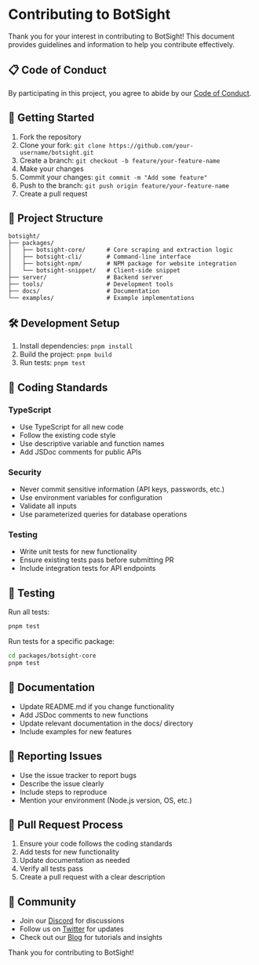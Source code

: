 # Contributing to BotSight

Thank you for your interest in contributing to BotSight! This document provides guidelines and information to help you contribute effectively.

## 📋 Code of Conduct

By participating in this project, you agree to abide by our [Code of Conduct](CODE_OF_CONDUCT.md).

## 🚀 Getting Started

1. Fork the repository
2. Clone your fork: `git clone https://github.com/your-username/botsight.git`
3. Create a branch: `git checkout -b feature/your-feature-name`
4. Make your changes
5. Commit your changes: `git commit -m "Add some feature"`
6. Push to the branch: `git push origin feature/your-feature-name`
7. Create a pull request

## 📁 Project Structure

```
botsight/
├── packages/
│   ├── botsight-core/      # Core scraping and extraction logic
│   ├── botsight-cli/       # Command-line interface
│   ├── botsight-npm/       # NPM package for website integration
│   └── botsight-snippet/   # Client-side snippet
├── server/                 # Backend server
├── tools/                  # Development tools
├── docs/                   # Documentation
└── examples/               # Example implementations
```

## 🛠️ Development Setup

1. Install dependencies: `pnpm install`
2. Build the project: `pnpm build`
3. Run tests: `pnpm test`

## 📝 Coding Standards

### TypeScript
- Use TypeScript for all new code
- Follow the existing code style
- Use descriptive variable and function names
- Add JSDoc comments for public APIs

### Security
- Never commit sensitive information (API keys, passwords, etc.)
- Use environment variables for configuration
- Validate all inputs
- Use parameterized queries for database operations

### Testing
- Write unit tests for new functionality
- Ensure existing tests pass before submitting PR
- Include integration tests for API endpoints

## 🧪 Testing

Run all tests:
```bash
pnpm test
```

Run tests for a specific package:
```bash
cd packages/botsight-core
pnpm test
```

## 📖 Documentation

- Update README.md if you change functionality
- Add JSDoc comments to new functions
- Update relevant documentation in the docs/ directory
- Include examples for new features

## 🐛 Reporting Issues

- Use the issue tracker to report bugs
- Describe the issue clearly
- Include steps to reproduce
- Mention your environment (Node.js version, OS, etc.)

## 🎉 Pull Request Process

1. Ensure your code follows the coding standards
2. Add tests for new functionality
3. Update documentation as needed
4. Verify all tests pass
5. Create a pull request with a clear description

## 🤝 Community

- Join our [Discord](link-to-discord) for discussions
- Follow us on [Twitter](link-to-twitter) for updates
- Check out our [Blog](link-to-blog) for tutorials and insights

Thank you for contributing to BotSight!